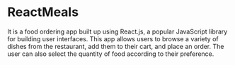 # ReactMeals
It is a food ordering app built up using React.js, a popular JavaScript library for building user interfaces. This app allows users to browse a variety of dishes from the restaurant, add them to their cart, and place an order. The user can also select the quantity of food according to their preference.
